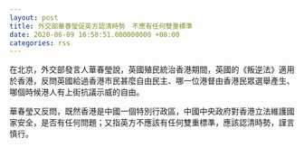 ```yaml
---
layout: post
title: 外交部華春瑩促英方認清時勢　不應有任何雙重標準
date: 2020-06-09 16:50:51.000000000 +08:00
categories: rss
---
```


在北京，外交部發言人華春瑩說，英國殖民統治香港期間，英國的《叛逆法》適用於香港，反問英國給過香港市民甚麼自由民主、哪一位港督由香港民眾選舉產生、哪個時候港人有上街抗議示威的自由。

華春瑩又反問，既然香港是中國一個特別行政區，中國中央政府對香港立法維護國家安全，是否有任何問題；又指英方不應該有任何雙重標準，應該認清時勢，謹言慎行。

